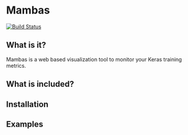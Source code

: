 # Mambas
[![Build Status](https://travis-ci.org/misterkevinski/mambas.svg?branch=master)](https://travis-ci.org/misterkevinski/mambas)

## What is it?
Mambas is a web based visualization tool to monitor your Keras training metrics.

## What is included?

## Installation

## Examples
